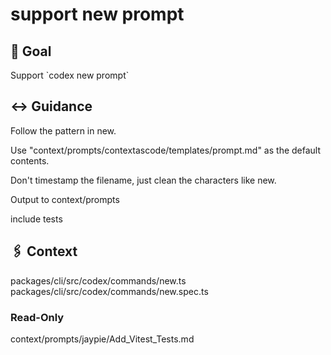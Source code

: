 # support new prompt

## 🎯 Goal
<Goal>
Support `codex new prompt`
</Goal>

## ↔️ Guidance
<Guidance>
Follow the pattern in new.

Use "context/prompts/contextascode/templates/prompt.md" as the default contents.

Don't timestamp the filename, just clean the characters like new.

Output to context/prompts

include tests
</Guidance>

## 🖇️ Context

<Files>
packages/cli/src/codex/commands/new.ts
</Files>

<Tests>
packages/cli/src/codex/commands/new.spec.ts
</Tests>

### Read-Only

<Guides>
context/prompts/jaypie/Add_Vitest_Tests.md
</Guides>
